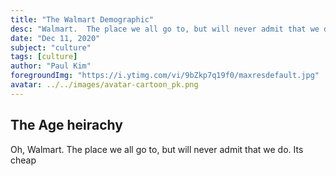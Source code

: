 ```yaml
---
title: "The Walmart Demographic"
desc: "Walmart.  The place we all go to, but will never admit that we do."
date: "Dec 11, 2020"
subject: "culture"
tags: [culture]
author: "Paul Kim"
foregroundImg: "https://i.ytimg.com/vi/9bZkp7q19f0/maxresdefault.jpg"
avatar: ../../images/avatar-cartoon_pk.png
---
```



## The Age heirachy

Oh, Walmart. The place we all go to, but will never admit that we do.  Its cheap 